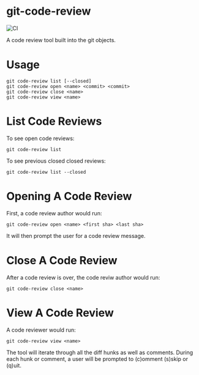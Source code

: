 # git-code-review

![CI](https://github.com/ReverentEngineer/git-code-review/workflows/CI/badge.svg?branch=master)

A code review tool built into the git objects.

# Usage

```
git code-review list [--closed]
git code-review open <name> <commit> <commit>
git code-review close <name>
git code-review view <name>
```

# List Code Reviews

To see open code reviews:
```
git code-review list
```

To see previous closed closed reviews:
```
git code-review list --closed
```

# Opening A Code Review

First, a code review author would run:
```
git code-review open <name> <first sha> <last sha>
```

It will then prompt the user for a code review message.

# Close A Code Review

After a code review is over, the code reviw author would run:
```
git code-review close <name>
```

# View A Code Review

 A code reviewer would run:
```
git code-review view <name>
```

The tool will iterate through all the diff hunks as well as comments. 
During each hunk or comment, a user will be prompted to (c)omment (s)skip or 
(q)uit.

